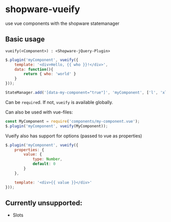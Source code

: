 # shopware-vueify
use vue components with the shopware statemanager

## Basic usage
```
vueify(<Component>) : <Shopware-jQuery-Plugin>
```

```javascript
$.plugin('myComponent', vueify({
    template: '<div>Hello, {{ who }}!</div>',
    data: function(){
        return { who: 'world' }
    }
}));

StateManager.add('[data-my-component="true"]', 'myComponent', ['l', 'xl']);
```

Can be `require`d. If not, `vueify` is available globally.

Can also be used with vue-files:
```javascript
const MyComponent = require('components/my-component.vue');
$.plugin('myComponent', vueify(MyComponent));
```

Vueify also has support for options (passed to vue as properties)
```javascript
$.plugin('myComponent', vueify({
    properties: {
        value: {
            type: Number,
            default: 0
        }
    },

    template: '<div>{{ value }}</div>'
}));
```

## Currently unsupported:
* Slots
